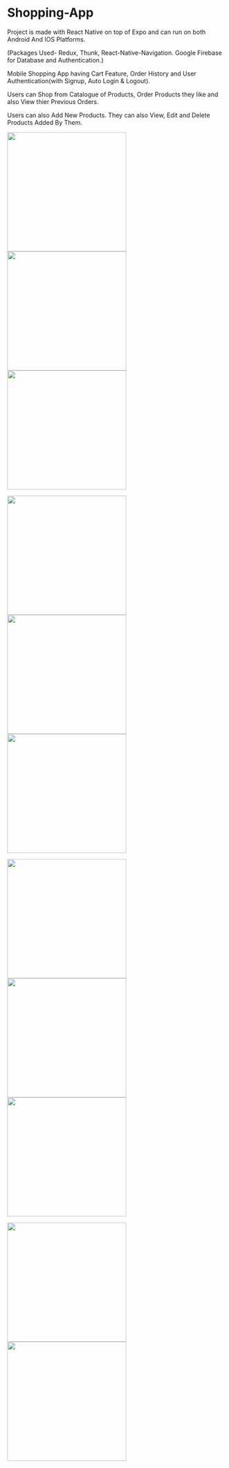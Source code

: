 # Shopping-App
Project is made with React Native on top of Expo and can run on both Android And IOS Platforms.

(Packages Used- Redux, Thunk, React-Native-Navigation. Google Firebase for Database and Authentication.)

Mobile Shopping App having Cart Feature, Order History and User Authentication(with Signup, Auto Login & Logout).

Users can Shop from Catalogue of Products, Order Products they like and also View thier Previous Orders.

Users can also Add New Products. They can also View, Edit and Delete Products Added By Them.

<img src="Screenshots/Screenshot_1.png" width="275"> <img src="Screenshots/Screenshot_2.png" width="275"> <img src="Screenshots/Screenshot_3.png" width="275">

<img src="Screenshots/Screenshot_7.png" width="275"> <img src="Screenshots/Screenshot_11.png" width="275"> <img src="Screenshots/Screenshot_4.png" width="275">

<img src="Screenshots/Screenshot_5.png" width="275"> <img src="Screenshots/Screenshot_6.png" width="275"> <img src="Screenshots/Screenshot_9.png" width="275">

<img src="Screenshots/Screenshot_8.png" width="275"> <img src="Screenshots/Screenshot_10.png" width="275">
